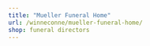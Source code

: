 ```yaml
---
title: "Mueller Funeral Home"
url: /winneconne/mueller-funeral-home/
shop: funeral directors
---
```

